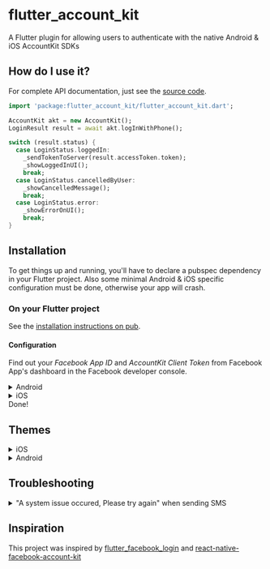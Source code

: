 
# flutter_account_kit

A Flutter plugin for allowing users to authenticate with the native Android &amp; iOS AccountKit SDKs

## How do I use it?

For complete API documentation, just see the [source code](https://github.com/peerwaya/flutter-account-kit/blob/master/lib/src/account_kit.dart).

```dart
import 'package:flutter_account_kit/flutter_account_kit.dart';

AccountKit akt = new AccountKit();
LoginResult result = await akt.logInWithPhone();

switch (result.status) {
  case LoginStatus.loggedIn:
    _sendTokenToServer(result.accessToken.token);
    _showLoggedInUI();
    break;
  case LoginStatus.cancelledByUser:
    _showCancelledMessage();
    break;
  case LoginStatus.error:
    _showErrorOnUI();
    break;
}
```

## Installation

To get things up and running, you'll have to declare a pubspec dependency in your Flutter project.
Also some minimal Android & iOS specific configuration must be done, otherwise your app will crash.

### On your Flutter project

See the [installation instructions on pub](https://pub.dartlang.org/packages/flutter_account_kit#-installing-tab-).

#### Configuration
Find out your _Facebook App ID_ and _AccountKit Client Token_ from Facebook App's dashboard in the Facebook developer console.
<details>
    <summary>Android</summary>
    <br/>
1.  In **\<your project root\>/android/app/src/main/res/values/strings.xml**

```xml
  ...
  <string name="fb_app_id">YOUR_FACEBOOK_APP_ID</string>
  <string name="ak_client_token">YOUR_CLIENT_TOKEN</string>
```

2.  In **\<your project root\>/android/app/src/main/AndroidManifest.xml**

```xml
  ...
  <application>

      ...
      <meta-data
          android:name="com.facebook.sdk.ApplicationId"
          android:value="@string/fb_app_id" />
      <meta-data
          android:name="com.facebook.accountkit.ApplicationName"
          android:value="@string/app_name" />
      <meta-data
          android:name="com.facebook.accountkit.ClientToken"
          android:value="@string/ak_client_token" />
   </application>
   ...
```
This is the minimal required configuration. Take a look to the [Account Kit documentation for Android](https://developers.facebook.com/docs/accountkit/android) for a more detailed guide.

#### (Optional) Exclude backup for Access Tokens on Android >= 6.0

As per this [documentation](https://developers.facebook.com/docs/accountkit/accesstokens), Account Kit does not support automated backup (introduced in Android 6.0). The following steps will exclude automated backup

1.  Create a file **\<your project root\>/android/app/src/main/res/xml/backup_config.xml** that contains the following:

```java
  <?xml version="1.0" encoding="utf-8"?>
  <full-backup-content>
    <exclude domain="sharedpref" path="com.facebook.accountkit.AccessTokenManager.SharedPreferences.xml"/>
  </full-backup-content>
```

2.  In your `AndroidManifest.xml` add the following to exclude backup of Account Kit's Access Token.

```java
  <application
    //other configurations here
    android:fullBackupContent="@xml/backup_config" // add this line
   >
```
</details>

<details>
    <summary>iOS</summary>
    <br/>

Add your Facebook credentials to your project's `Info.plist` file

```xml
  <plist version="1.0">
    <dict>
      ...
      <key>FacebookAppID</key>
      <string>{your-app-id}</string>
      <key>AccountKitClientToken</key>
      <string>{your-account-kit-client-token}</string>
      <key>CFBundleURLTypes</key>
      <array>
        <dict>
          <key>CFBundleURLSchemes</key>
          <array>
            <string>ak{your-app-id}</string>
          </array>
        </dict>
      </array>
      ...
    </dict>
  </plist>
```

_This is the minimal required configuration. Take a look to the [Account Kit documentation for iOS](https://developers.facebook.com/docs/accountkit/ios) for a more detailed guide._

</details>
Done!


## Themes

<details>
    <summary>iOS</summary>
<br/>

```dart
import 'package:flutter/material.dart';
import 'package:flutter_account_kit/flutter_account_kit.dart';

final theme = AccountKitTheme(
    // Background
    backgroundColor: Color.fromARGB(0.1, 0, 120, 0,),
    backgroundImage: 'background.png',
    // Button
    buttonBackgroundColor: Color.fromARGB(1.0, 0, 153, 0),
    buttonBorderColor: Color.fromARGB(1, 0, 255, 0),
    buttonTextColor: Color.fromARGB(1, 0, 255, 0),
    // Button disabled
    buttonDisabledBackgroundColor: Color.fromARGB(0.5, 100, 153, 0),
    buttonDisabledBorderColor: Color.fromARGB(0.5, 100, 153, 0),
    buttonDisabledTextColor: Color.fromARGB(0.5, 100, 153, 0),
    // Header
    headerBackgroundColor: Color.fromARGB( 1.0, 0, 153, 0),
    headerButtonTextColor: Color.fromARGB(0.5, 0, 153, 0),
    headerTextColor: Color.fromARGB(1, 0, 255, 0),
    // Input
    inputBackgroundColor: Color.fromARGB(1, 0, 255, 0),
    inputBorderColor: Color.hex('#ccc'),
    inputTextColor: Color(0xFFb74093),
    // Others
    iconColor: Color(0xFFFFFFFF),
    textColor: Color(0xFFb74093),
    titleColor: Color(0xFFb74093),
    // Header
    statusBarStyle: StatusBarStyle.lightStyle, // or StatusBarStyle.defaultStyle
   );
AccountKit akt = new AccountKit();
Config cfg = Config()
             ..theme = theme;
akt.configure(cfg);
```

> To see the statusBarStyle reflected you must set the **UIViewControllerBasedStatusBarAppearance** property to **true** on your app's _Info.plist_ file.
> You can do it from XCode <img width="507" alt="screen shot 2016-08-02 at 11 44 07 am" src="https://cloud.githubusercontent.com/assets/1652196/17332979/0fa632b2-58a7-11e6-9aa3-a669ae44f2e6.png">

</details>

<details>
    <summary>Android</summary>

<br/>

> Check [this commit](https://github.com/underscopeio/react-native-facebook-account-kit/commit/77df35ae20f251e7c29285e8820da2ff498d9400) to see how it's done in our sample app

1.  In your application _styles.xml_ file (usually located in _\<your project root\>/android/app/src/main/res/values_ folder) create a **Theme** with the following schema

```xml
<style name="LoginThemeYellow" parent="Theme.AccountKit">
    <item name="com_accountkit_primary_color">#f4bf56</item>
    <item name="com_accountkit_primary_text_color">@android:color/white</item>
    <item name="com_accountkit_secondary_text_color">#44566b</item>
    <item name="com_accountkit_status_bar_color">#ed9d00</item>

    <item name="com_accountkit_input_accent_color">?attr/com_accountkit_primary_color</item>
    <item name="com_accountkit_input_border_color">?attr/com_accountkit_primary_color</item>
</style>
```

> See the full set of customizable fields [here](https://developers.facebook.com/docs/accountkit/android/customizing)

2.  In your app _AndroidManifest.xml_ file (usually under _\<your project root\>/android/app/src/main_ folder) set that **Theme** to the **AccountKitActivity**

```xml
<manifest xmlns:android="http://schemas.android.com/apk/res/android"
    xmlns:tools="http://schemas.android.com/tools" <-- Add this line
    ...>

    <!-- Set the AccountKitActivity theme -->
    <activity
      tools:replace="android:theme"
      android:name="com.facebook.accountkit.ui.AccountKitActivity"
      android:theme="@style/LoginThemeYellow" />

</manifest>
```

</details>

## Troubleshooting

<details>
    <summary>"A system issue occured, Please try again" when sending SMS</summary>
<br/>

A. Check your `FacebookAppID` and `AccountKitClientToken` on iOS `Info.plist` and Android `strings.xml` are correct

B. If you have enabled the **client access token flow in fb account kit dashboard**, then `responseType` should be set to `code` when calling `configure`

```dart
// Configures the SDK with some options
import 'package:flutter_account_kit/flutter_account_kit.dart';

AccountKit akt = new AccountKit();
Config cfg = Config()
             ..responseType = ResponseType.code;
akt.configure(cfg);


```
</details>

## Inspiration
This project was inspired by 
[flutter_facebook_login](https://github.com/roughike/flutter_facebook_login) and
[react-native-facebook-account-kit](https://github.com/underscopeio/react-native-facebook-account-kit)